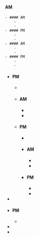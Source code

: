 #### AM
	- #### AM
		-
		-
	- #### PM
		-
		-
	- #### AM
		-
		-
	- #### PM
		-
		-
- #### PM
	-
	- #### AM
		-
		-
	- #### PM
		-
		- #### AM
			-
			-
		- #### PM
			-
			-
-
- #### PM
	-
-
-